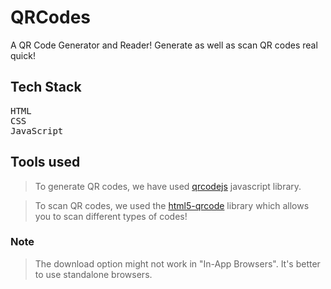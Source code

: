 # QRCodes
A QR Code Generator and Reader! Generate as well as scan QR codes real quick!

## Tech Stack
<pre>
HTML
CSS
JavaScript
</pre>

## Tools used
> To generate QR codes, we have used [qrcodejs](https://davidshimjs.github.io/qrcodejs/) javascript library.

> To scan QR codes, we used the [html5-qrcode](https://github.com/mebjas/html5-qrcode) library which allows you to scan different types of codes!

### Note
> The download option might not work in "In-App Browsers". It's better to use standalone browsers.
